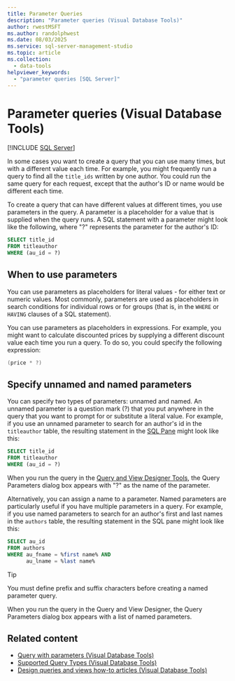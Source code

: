 ```yaml
---
title: Parameter Queries
description: "Parameter queries (Visual Database Tools)"
author: rwestMSFT
ms.author: randolphwest
ms.date: 08/03/2025
ms.service: sql-server-management-studio
ms.topic: article
ms.collection:
  - data-tools
helpviewer_keywords:
  - "parameter queries [SQL Server]"
---
```

# Parameter queries (Visual Database Tools)

[!INCLUDE [SQL Server](../includes/applies-to-version/sqlserver.md)]

In some cases you want to create a query that you can use many times, but with a different value each time. For example, you might frequently run a query to find all the `title_ids` written by one author. You could run the same query for each request, except that the author's ID or name would be different each time.

To create a query that can have different values at different times, you use parameters in the query. A parameter is a placeholder for a value that is supplied when the query runs. A SQL statement with a parameter might look like the following, where "?" represents the parameter for the author's ID:

```sql
SELECT title_id
FROM titleauthor
WHERE (au_id = ?)
```

## When to use parameters

You can use parameters as placeholders for literal values - for either text or numeric values. Most commonly, parameters are used as placeholders in search conditions for individual rows or for groups (that is, in the `WHERE` or `HAVING` clauses of a SQL statement).

You can use parameters as placeholders in expressions. For example, you might want to calculate discounted prices by supplying a different discount value each time you run a query. To do so, you could specify the following expression:

```cpp
(price * ?)
```

## Specify unnamed and named parameters

You can specify two types of parameters: unnamed and named. An unnamed parameter is a question mark (?) that you put anywhere in the query that you want to prompt for or substitute a literal value. For example, if you use an unnamed parameter to search for an author's id in the `titleauthor` table, the resulting statement in the [SQL Pane](sql-pane-visual-database-tools.md) might look like this:

```sql
SELECT title_id
FROM titleauthor
WHERE (au_id = ?)
```

When you run the query in the [Query and View Designer Tools](query-and-view-designer-tools-visual-database-tools.md), the Query Parameters dialog box appears with "?" as the name of the parameter.

Alternatively, you can assign a name to a parameter. Named parameters are particularly useful if you have multiple parameters in a query. For example, if you use named parameters to search for an author's first and last names in the `authors` table, the resulting statement in the SQL pane might look like this:

```sql
SELECT au_id
FROM authors
WHERE au_fname = %first name% AND
      au_lname = %last name%
```

> [!TIP]  
> You must define prefix and suffix characters before creating a named parameter query.

When you run the query in the Query and View Designer, the Query Parameters dialog box appears with a list of named parameters.

## Related content

- [Query with parameters (Visual Database Tools)](query-with-parameters-visual-database-tools.md)
- [Supported Query Types (Visual Database Tools)](supported-query-types-visual-database-tools.md)
- [Design queries and views how-to articles (Visual Database Tools)](design-queries-and-views-how-to-topics-visual-database-tools.md)
